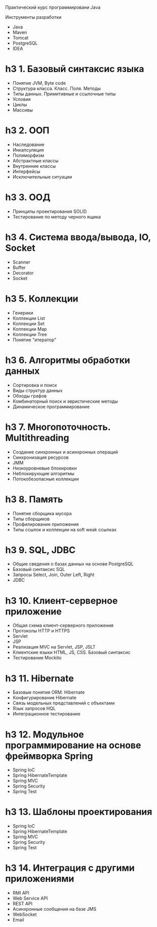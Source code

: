 Практический курс программировани Java

Инструменты разработки
- Java
- Maven
- Tomcat
- PostgreSQL
- IDEA
				
# h3 1. Базовый синтаксис языка
- Понятие JVM, Byte code
- Структура класса. Класс. Поля. Методы
- Типы данных. Примитивные и ссылочные типы
- Условия
- Циклы
- Массивы
				
# h3 2. ООП
- Наследование
- Инкапсуляция
- Полиморфизм
- Абстрактные классы
- Внутренние классы
- Интерфейсы
- Исключительные ситуации
				
# h3 3. ООД
- Принципы проектирования SOLID
- Тестирование по методу черного ящика
				
# h3 4. Система ввода/вывода, IO, Socket
- Scanner
- Buffer
- Decorator
- Socket
				
# h3 5. Коллекции
- Генерики
- Коллекции List
- Коллекции Set
- Коллекции Map
- Коллекции Tree
- Понятие "итератор"
				
# h3 6. Алгоритмы обработки данных
- Сортировка и поиск
- Виды структур данных
- Обходы графов
- Комбинаторный поиск и эвристические методы
- Динамическое программирование
				
# h3 7. Многопоточность. Multithreading
- Создание синхронных и асинхронных операций
- Синхронизация ресурсов
- JMM
- Низкоуровневые блокировки
- Неблокирующие алгоритмы
- Потокобезопасные коллекции
				
# h3 8. Память
- Понятие сборщика мусора
- Типы сборщиков
- Профилирование приложения
- Типы ссылок и коллекции на soft weak ссылках
				
# h3 9. SQL, JDBC
- Общие сведения о базах данных на основе PostgreSQL
- Базовый синтаксис SQL
- Запросы Select, Join, Outer Left, Right
- JDBC
				
# h3 10. Клиент-серверное приложение
- Общая схема клиент-серверного приложения
- Протоколы HTTP и HTTPS
- Servlet
- JSP
- Реализация MVC на Servlet, JSP, JSLT
- Клиентские языки HTML, JS, CSS. Базовый синтаксис
- Тестирование Mockito
				
# h3 11. Hibernate
- Базовые понятия ORM. Hibernate
- Конфигурирование Hibernate
- Связь модельных представлений с объектами
- Язык запросов HQL
- Интеграционное тестирование
				
# h3 12. Модульное программирование на основе фреймворка Spring
- Spring IoC
- Spring HibernateTemplate
- Spring MVC
- Spring Security
- Spring Test
				
# h3 13. Шаблоны проектирования
- Spring IoC
- Spring HibernateTemplate
- Spring MVC
- Spring Security
- Spring Test
				
# h3 14. Интеграция с другими приложениями
- RMI API
- Web Service API
- REST API
- Асинхронные сообщения на базе JMS
- WebSocket
- Email
